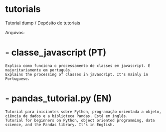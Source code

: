 # tutorials
Tutorial dump / Depósito de tutoriais

Arquivos:
# - classe_javascript (PT)
    Explica como funciona o processamento de classes em javascript. É majoritariamente em português.
    Explains the processing of classes in javascript. It's mainly in Portuguese.

# - pandas_tutorial.py (EN)
    Tutorial para iniciantes sobre Python, programação orientada a objeto, ciência de dados e a biblioteca Pandas. Está em inglês.
    Tutorial for beginners on Python, object oriented programming, data science, and the Pandas library. It's in English.
